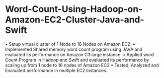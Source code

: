 # Word-Count-Using-Hadoop-on-Amazon-EC2-Cluster-Java-and-Swift


• Setup virtual cluster of 1 Node to 16 Nodes on Amazon EC2.
• Implemented Shared memory word count program using JAVA and evaluated its performance on Amazon C3.large instance.
• Applied word Count Program in Hadoop and Swift and evaluated its performance by scaling up from 1 node to 16 nodes of Amazon EC2
• Tested, Analyzed and Evaluated performance in multiple EC2 Instances.
